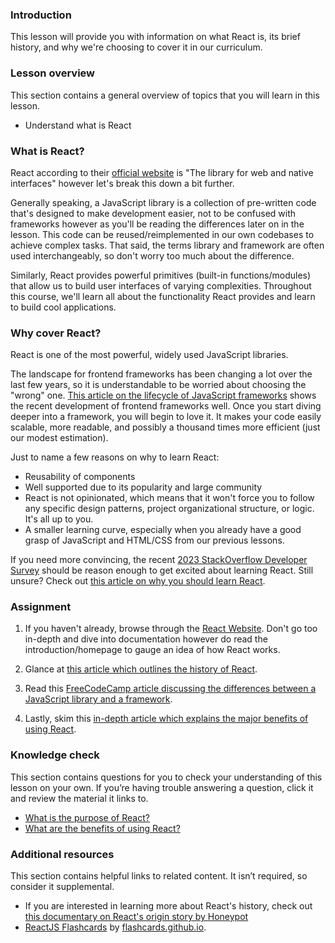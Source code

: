 ### Introduction

This lesson will provide you with information on what React is, its brief history, and why we're choosing to cover it in our curriculum.

### Lesson overview

This section contains a general overview of topics that you will learn in this lesson.

- Understand what is React

### What is React?

React according to their [official website](https://react.dev/) is "The library for web and native interfaces" however let's break this down a bit further.

Generally speaking, a JavaScript library is a collection of pre-written code that's designed to make development easier, not to be confused with frameworks however as you'll be reading the differences later on in the lesson. This code can be reused/reimplemented in our own codebases to achieve complex tasks. That said, the terms library and framework are often used interchangeably, so don't worry too much about the difference.

Similarly, React provides powerful primitives (built-in functions/modules) that allow us to build user interfaces of varying complexities. Throughout this course, we'll learn all about the functionality React provides and learn to build cool applications.

### Why cover React?

React is one of the most powerful, widely used JavaScript libraries.

The landscape for frontend frameworks has been changing a lot over the last few years, so it is understandable to be worried about choosing the "wrong" one.
[This article on the lifecycle of JavaScript frameworks](https://iamtapan.medium.com/this-is-how-long-the-life-cycle-of-a-javascript-framework-lasts-d21b29320512) shows the recent development of frontend frameworks well. Once you start diving deeper into a framework, you will begin to love it. It makes your code easily scalable, more readable, and possibly a thousand times more efficient (just our modest estimation).

Just to name a few reasons on why to learn React:

- Reusability of components
- Well supported due to its popularity and large community
- React is not opinionated, which means that it won't force you to follow any specific design patterns, project organizational structure, or logic. It's all up to you.
- A smaller learning curve, especially when you already have a good grasp of JavaScript and HTML/CSS from our previous lessons.

If you need more convincing, the recent [2023 StackOverflow Developer Survey](https://survey.stackoverflow.co/2023/#section-most-popular-technologies-web-frameworks-and-technologies) should be reason enough to get excited about learning React. Still unsure? Check out [this article on why you should learn React](https://medium.com/@SilentHackz/top-10-reasons-why-you-should-learn-react-right-now-f7b0add7ec0d).

### Assignment

<div class="lesson-content__panel" markdown="1">

1.  If you haven't already, browse through the [React Website](https://react.dev/). Don't go too in-depth and dive into documentation however do read the introduction/homepage to gauge an idea of how React works.

2.  Glance at [this article which outlines the history of React](https://blog.risingstack.com/the-history-of-react-js-on-a-timeline/).

3.  Read this [FreeCodeCamp article discussing the differences between a JavaScript library and a framework](https://www.freecodecamp.org/news/the-difference-between-a-framework-and-a-library-bd133054023f/).

4.  Lastly, skim this [in-depth article which explains the major benefits of using React](https://www.peerbits.com/blog/reasons-to-choose-reactjs-for-your-web-development-project.html).
</div>

### Knowledge check

This section contains questions for you to check your understanding of this lesson on your own. If you’re having trouble answering a question, click it and review the material it links to.

- [What is the purpose of React?](#what-is-react)
- [What are the benefits of using React?](#why-cover-react)

### Additional resources

This section contains helpful links to related content. It isn’t required, so consider it supplemental.

- If you are interested in learning more about React's history, check out [this documentary on React's origin story by Honeypot](https://www.youtube.com/watch?v=8pDqJVdNa44)
- [ReactJS Flashcards](https://flashcards.github.io/#react) by [flashcards.github.io](https://flashcards.github.io/).
